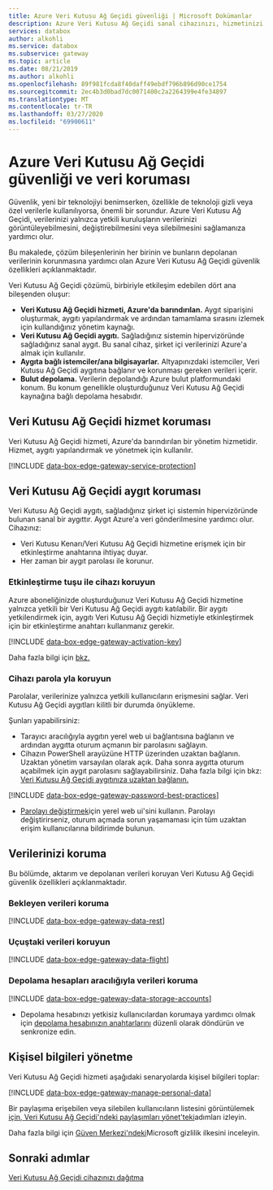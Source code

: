 ```yaml
---
title: Azure Veri Kutusu Ağ Geçidi güvenliği | Microsoft Dokümanlar
description: Azure Veri Kutusu Ağ Geçidi sanal cihazınızı, hizmetinizi ve verilerinizi şirket içinde ve bulutta koruyan güvenlik ve gizlilik özelliklerini açıklar.
services: databox
author: alkohli
ms.service: databox
ms.subservice: gateway
ms.topic: article
ms.date: 08/21/2019
ms.author: alkohli
ms.openlocfilehash: 89f981fcda8f40daff49ebdf796b896d90ce1754
ms.sourcegitcommit: 2ec4b3d0bad7dc0071400c2a2264399e4fe34897
ms.translationtype: MT
ms.contentlocale: tr-TR
ms.lasthandoff: 03/27/2020
ms.locfileid: "69900611"
---
```

# <a name="azure-data-box-gateway-security-and-data-protection"></a>Azure Veri Kutusu Ağ Geçidi güvenliği ve veri koruması

Güvenlik, yeni bir teknolojiyi benimserken, özellikle de teknoloji gizli veya özel verilerle kullanılıyorsa, önemli bir sorundur. Azure Veri Kutusu Ağ Geçidi, verilerinizi yalnızca yetkili kuruluşların verilerinizi görüntüleyebilmesini, değiştirebilmesini veya silebilmesini sağlamanıza yardımcı olur.

Bu makalede, çözüm bileşenlerinin her birinin ve bunların depolanan verilerinin korunmasına yardımcı olan Azure Veri Kutusu Ağ Geçidi güvenlik özellikleri açıklanmaktadır.

Veri Kutusu Ağ Geçidi çözümü, birbiriyle etkileşim edebilen dört ana bileşenden oluşur:

- **Veri Kutusu Ağ Geçidi hizmeti, Azure'da barındırılan.** Aygıt siparişini oluşturmak, aygıtı yapılandırmak ve ardından tamamlama sırasını izlemek için kullandığınız yönetim kaynağı.
- **Veri Kutusu Ağ Geçidi aygıtı.** Sağladığınız sistemin hipervizöründe sağladığınız sanal aygıt. Bu sanal cihaz, şirket içi verilerinizi Azure'a almak için kullanılır.
- **Aygıta bağlı istemciler/ana bilgisayarlar.** Altyapınızdaki istemciler, Veri Kutusu Ağ Geçidi aygıtına bağlanır ve korunması gereken verileri içerir.
- **Bulut depolama.** Verilerin depolandığı Azure bulut platformundaki konum. Bu konum genellikle oluşturduğunuz Veri Kutusu Ağ Geçidi kaynağına bağlı depolama hesabıdır.


## <a name="data-box-gateway-service-protection"></a>Veri Kutusu Ağ Geçidi hizmet koruması

Veri Kutusu Ağ Geçidi hizmeti, Azure'da barındırılan bir yönetim hizmetidir. Hizmet, aygıtı yapılandırmak ve yönetmek için kullanılır.

[!INCLUDE [data-box-edge-gateway-service-protection](../../includes/data-box-edge-gateway-service-protection.md)]

## <a name="data-box-gateway-device-protection"></a>Veri Kutusu Ağ Geçidi aygıt koruması

Veri Kutusu Ağ Geçidi aygıtı, sağladığınız şirket içi sistemin hipervizöründe bulunan sanal bir aygıttır. Aygıt Azure'a veri gönderilmesine yardımcı olur. Cihazınız:

- Veri Kutusu Kenarı/Veri Kutusu Ağ Geçidi hizmetine erişmek için bir etkinleştirme anahtarına ihtiyaç duyar.
- Her zaman bir aygıt parolası ile korunur.
<!---  secure boot enabled.
- Runs Windows Defender Device Guard. Device Guard allows you to run only trusted applications that you define in your code integrity policies.-->

### <a name="protect-the-device-via-activation-key"></a>Etkinleştirme tuşu ile cihazı koruyun

Azure aboneliğinizde oluşturduğunuz Veri Kutusu Ağ Geçidi hizmetine yalnızca yetkili bir Veri Kutusu Ağ Geçidi aygıtı katılabilir. Bir aygıtı yetkilendirmek için, aygıtı Veri Kutusu Ağ Geçidi hizmetiyle etkinleştirmek için bir etkinleştirme anahtarı kullanmanız gerekir.

[!INCLUDE [data-box-edge-gateway-activation-key](../../includes/data-box-edge-gateway-activation-key.md)]

Daha fazla bilgi için [bkz.](data-box-gateway-deploy-prep.md#get-the-activation-key)

### <a name="protect-the-device-via-password"></a>Cihazı parola yla koruyun

Parolalar, verilerinize yalnızca yetkili kullanıcıların erişmesini sağlar. Veri Kutusu Ağ Geçidi aygıtları kilitli bir durumda önyükleme.

Şunları yapabilirsiniz:

- Tarayıcı aracılığıyla aygıtın yerel web ui bağlantısına bağlanın ve ardından aygıtta oturum açmanın bir parolasını sağlayın.
- Cihazın PowerShell arayüzüne HTTP üzerinden uzaktan bağlanın. Uzaktan yönetim varsayılan olarak açık. Daha sonra aygıtta oturum açabilmek için aygıt parolasını sağlayabilirsiniz. Daha fazla bilgi için bkz: [Veri Kutusu Ağ Geçidi aygıtınıza uzaktan bağlanın.](data-box-gateway-connect-powershell-interface.md#connect-to-the-powershell-interface)

[!INCLUDE [data-box-edge-gateway-password-best-practices](../../includes/data-box-edge-gateway-password-best-practices.md)]
- [Parolayı değiştirmek](data-box-gateway-manage-access-power-connectivity-mode.md#manage-device-access)için yerel web ui'sini kullanın. Parolayı değiştirirseniz, oturum açmada sorun yaşamaması için tüm uzaktan erişim kullanıcılarına bildirimde bulunun.


## <a name="protect-your-data"></a>Verilerinizi koruma

Bu bölümde, aktarım ve depolanan verileri koruyan Veri Kutusu Ağ Geçidi güvenlik özellikleri açıklanmaktadır.

### <a name="protect-data-at-rest"></a>Bekleyen verileri koruma

[!INCLUDE [data-box-edge-gateway-data-rest](../../includes/data-box-edge-gateway-data-rest.md)]

### <a name="protect-data-in-flight"></a>Uçuştaki verileri koruyun

[!INCLUDE [data-box-edge-gateway-data-flight](../../includes/data-box-edge-gateway-data-flight.md)]

### <a name="protect-data-via-storage-accounts"></a>Depolama hesapları aracılığıyla verileri koruma

[!INCLUDE [data-box-edge-gateway-data-storage-accounts](../../includes/data-box-edge-gateway-protect-data-storage-accounts.md)]
- Depolama hesabınızı yetkisiz kullanıcılardan korumaya yardımcı olmak için [depolama hesabınızın anahtarlarını](data-box-gateway-manage-shares.md#sync-storage-keys) düzenli olarak döndürün ve senkronize edin.

## <a name="manage-personal-information"></a>Kişisel bilgileri yönetme

Veri Kutusu Ağ Geçidi hizmeti aşağıdaki senaryolarda kişisel bilgileri toplar:

[!INCLUDE [data-box-edge-gateway-manage-personal-data](../../includes/data-box-edge-gateway-manage-personal-data.md)]

Bir paylaşıma erişebilen veya silebilen kullanıcıların listesini görüntülemek [için, Veri Kutusu Ağ Geçidi'ndeki paylaşımları yönet'teki](data-box-gateway-manage-shares.md)adımları izleyin.

Daha fazla bilgi için [Güven Merkezi'ndeki](https://www.microsoft.com/trustcenter)Microsoft gizlilik ilkesini inceleyin.

## <a name="next-steps"></a>Sonraki adımlar

[Veri Kutusu Ağ Geçidi cihazınızı dağıtma](data-box-gateway-deploy-prep.md)
